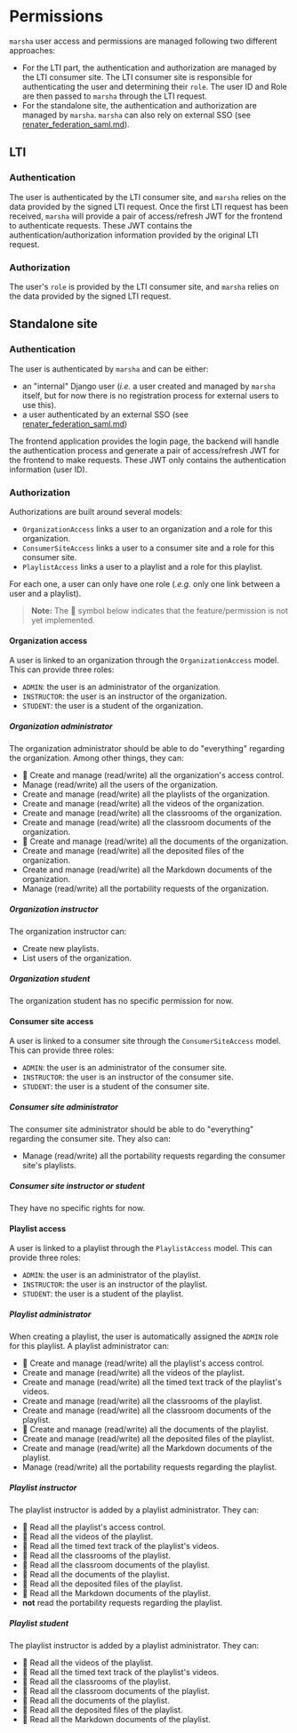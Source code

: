 # Permissions

`marsha` user access and permissions are managed following two different approaches:

- For the LTI part, the authentication and authorization are managed by the LTI consumer site.
  The LTI consumer site is responsible for authenticating the user and determining
  their `role`. The user ID and Role are then passed to `marsha` through the LTI
  request.
- For the standalone site, the authentication and authorization are managed by `marsha`.
  `marsha` can also rely on external SSO (see [renater_federation_saml.md](renater_federation_saml.md)).


## LTI

### Authentication

The user is authenticated by the LTI consumer site, and `marsha` relies on the data provided by the signed LTI request.
Once the first LTI request has been received, `marsha` will provide a pair of access/refresh JWT for the frontend 
to authenticate requests.
These JWT contains the authentication/authorization information provided by the original LTI request.

### Authorization

The user's `role` is provided by the LTI consumer site, and `marsha` relies on the data provided by the signed LTI request.


## Standalone site

### Authentication

The user is authenticated by `marsha` and can be either:

- an "internal" Django user (_i.e._ a user created and managed by `marsha` itself, 
  but for now there is no registration process for external users to use this).
- a user authenticated by an external SSO (see [renater_federation_saml.md](renater_federation_saml.md))

The frontend application provides the login page, the backend will handle the authentication process and 
generate a pair of access/refresh JWT for the frontend to make requests.
These JWT only contains the authentication information (user ID).

### Authorization

Authorizations are built around several models:

- `OrganizationAccess` links a user to an organization and a role for this organization.
- `ConsumerSiteAccess` links a user to a consumer site and a role for this consumer site.
- `PlaylistAccess` links a user to a playlist and a role for this playlist.

For each one, a user can only have one role (_.e.g._ only one link between a user and a playlist).

> **Note:** The 🚧 symbol below indicates that the feature/permission is not yet implemented.

#### Organization access

A user is linked to an organization through the `OrganizationAccess` model. This can provide three roles:

- `ADMIN`: the user is an administrator of the organization.
- `INSTRUCTOR`: the user is an instructor of the organization.
- `STUDENT`: the user is a student of the organization.

##### Organization administrator

The organization administrator should be able to do "everything" regarding the organization. 
Among other things, they can: 

- 🚧 Create and manage (read/write) all the organization's access control.
- Manage (read/write) all the users of the organization.
- Create and manage (read/write) all the playlists of the organization.
- Create and manage (read/write) all the videos of the organization.
- Create and manage (read/write) all the classrooms of the organization.
- Create and manage (read/write) all the classroom documents of the organization.
- 🚧 Create and manage (read/write) all the documents of the organization.
- Create and manage (read/write) all the deposited files of the organization.
- Create and manage (read/write) all the Markdown documents of the organization.
- Manage (read/write) all the portability requests of the organization.

##### Organization instructor

The organization instructor can:

- Create new playlists.
- List users of the organization.

##### Organization student

The organization student has no specific permission for now.

#### Consumer site access

A user is linked to a consumer site through the `ConsumerSiteAccess` model. This can provide three roles:

- `ADMIN`: the user is an administrator of the consumer site.
- `INSTRUCTOR`: the user is an instructor of the consumer site.
- `STUDENT`: the user is a student of the consumer site.

##### Consumer site administrator

The consumer site administrator should be able to do "everything" regarding the consumer site.
They also can:

- Manage (read/write) all the portability requests regarding the consumer site's playlists.

##### Consumer site instructor or student

They have no specific rights for now.

#### Playlist access

A user is linked to a playlist through the `PlaylistAccess` model. This can provide three roles:

- `ADMIN`: the user is an administrator of the playlist.
- `INSTRUCTOR`: the user is an instructor of the playlist.
- `STUDENT`: the user is a student of the playlist.

##### Playlist administrator

When creating a playlist, the user is automatically assigned the `ADMIN` role for this playlist.
A playlist administrator can:

- 🚧 Create and manage (read/write) all the playlist's access control.
- Create and manage (read/write) all the videos of the playlist.
- Create and manage (read/write) all the timed text track of the playlist's videos.
- Create and manage (read/write) all the classrooms of the playlist.
- Create and manage (read/write) all the classroom documents of the playlist.
- 🚧 Create and manage (read/write) all the documents of the playlist.
- Create and manage (read/write) all the deposited files of the playlist.
- Create and manage (read/write) all the Markdown documents of the playlist.
- Manage (read/write) all the portability requests regarding the playlist.

##### Playlist instructor

The playlist instructor is added by a playlist administrator. They can:

- 🚧 Read all the playlist's access control.
- 🚧 Read all the videos of the playlist.
- 🚧 Read all the timed text track of the playlist's videos.
- 🚧 Read all the classrooms of the playlist.
- 🚧 Read all the classroom documents of the playlist.
- 🚧 Read all the documents of the playlist.
- 🚧 Read all the deposited files of the playlist.
- 🚧 Read all the Markdown documents of the playlist.
- **not** read the portability requests regarding the playlist.

##### Playlist student

The playlist instructor is added by a playlist administrator. They can:

- 🚧 Read all the videos of the playlist.
- 🚧 Read all the timed text track of the playlist's videos.
- 🚧 Read all the classrooms of the playlist.
- 🚧 Read all the classroom documents of the playlist.
- 🚧 Read all the documents of the playlist.
- 🚧 Read all the deposited files of the playlist.
- 🚧 Read all the Markdown documents of the playlist.
